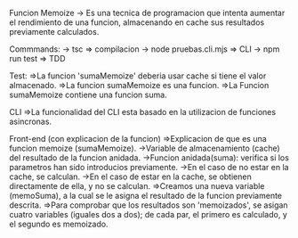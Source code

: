Funcion Memoize
-> Es una tecnica de programacion que intenta aumentar el rendimiento de una funcion, almacenando en cache sus resultados previamente calculados.


Commmands:
  -> tsc => compilacion
  -> node pruebas.cli.mjs => CLI
  -> npm run test => TDD
  

Test:
=>La funcion 'sumaMemoize' deberia usar cache si tiene el valor almacenado.
=>La funcion sumaMemoize es una funcion.
=>La Funcion sumaMemoize contiene una funcion suma.


CLI
=>La funcionalidad del CLI esta basado en la utilizacion de funciones asincronas.


Front-end (con explicacion de la funcion)
  =>Explicacion de que es una funcion memoize (sumaMemoize).
    ->Variable de almacenamiento (cache) del resultado de la funcion anidada.
    ->Funcion anidada(suma): verifica si los parametros han sido introducios previamente.
    ->En el caso de no estar en la cache, se calculan.
    ->En el caso de estar en la cache, se obtienen directamente de ella, y no se calculan.
  =>Creamos una nueva variable (memoSuma), a la cual se le asigna el resultado de la funcion previamente descrita.
  =>Para comprobar que los resultados son 'memoizados', se asigan cuatro variables (iguales dos a dos); de cada par, el primero es calculado, y el segundo es memoizado.
    

